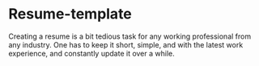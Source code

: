 # Resume-template

Creating a resume is a bit tedious task for any working professional from any industry. One has to keep it short, simple, and with the latest work experience, and constantly update it over a while.

